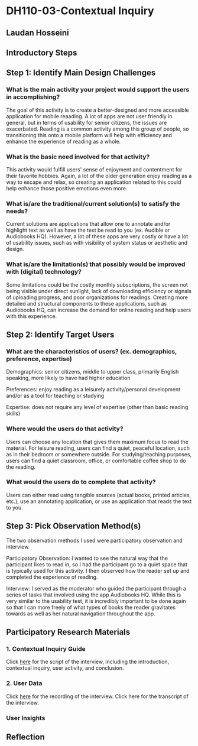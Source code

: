 # DH110-03-Contextual Inquiry 
## Laudan Hosseini
## Introductory Steps

## Step 1: Identify Main Design Challenges
### What is the main activity your project would support the users in accomplishing?
The goal of this activity is to create a better-designed and more accessible application for mobile reaading. A lot of apps are not user friendly in general, but in terms of usability for senior citizens, the issues are exacerbated. Reading is a common activity among this group of people, so transitioning this onto a mobile platform will help with efficiency and enhance the experience of reading as a whole. 

### What is the basic need involved for that activity?
This activity would fulfill users' sense of enjoyment and contentment for their favorite hobbies. Again, a lot of the older generation enjoy reading as a way to escape and relax, so creating an application related to this could help enhance those positive emotions even more. 
### What is/are the traditional/current solution(s) to satisfy the needs?
Current solutions are applications that allow one to annotate and/or highlight text as well as have the text be read to you (ex. Audible or Audiobooks HQ). However, a lot of these apps are very costly or have a lot of usability issues, such as with visibility of system status or aesthetic and design.  

### What is/are the limitation(s) that possibly would be improved with (digital) technology?
Some limitations could be the costly monthly subscriptions, the screen not being visible under direct sunlight, lack of downloading efficiency or signals of uploading progress, and poor organizations for readings. Creating more detailed and structural components to these applications, such as Audiobooks HQ, can increase the demand for online reading and help users with this experience. 

## Step 2: Identify Target Users
### What are the characteristics of users? (ex. demographics, preference, expertise)
Demographics: senior citizens, middle to upper class, primarily English speaking, more likely to have had higher education

Preferences: enjoy reading as a leisurely activity/personal development and/or as a tool for teaching or studying

Expertise: does not require any level of expertise (other than basic reading skills)

### Where would the users do that activity?
Users can choose any location that gives them maximum focus to read the material. For leisure reading, users can find a quiet, peaceful location, such as in their bedroom or somewhere outside. For studying/teaching purposes, users can find a quiet classroom, office, or comfortable coffee shop to do the reading. 

### What would the users do to complete that activity?
Users can either read using tangible sources (actual books, printed articles, etc.), use an annotating application, or use an application that reads the text to you. 

## Step 3: Pick Observation Method(s)
The two observation methods I used were participatory observation and interview. 

Participatory Observation: 
I wanted to see the natural way that the participant likes to read in, so I had the participant go to a quiet space that is typically used for this activity. I then observed how the reader set up and completed the experience of reading.

Interview: 
I served as the moderator who guided the participant through a series of tasks that involved using the app Audiobooks HQ. While this is very similar to the usability test, it is incredibly important to be done again so that I can more freely of what types of books the reader gravitates towards as well as her natural navigation throughout the app.  

## Participatory Research Materials 
### 1. Contextual Inquiry Guide 
Click [here](https://docs.google.com/document/d/1w8VFkhx5UBPxRYTCXQz2-MEyLYIgeS5QcjqepVokat4/edit?usp=sharing) for the script of the interview, including the introduction, contextual inquiry, user activity, and conclusion. 

### 2. User Data 
Click [here](https://drive.google.com/file/d/15Qiz7gbNWPLAKCe-uZIhRw9w_YJ8Uhpv/view?usp=sharing) for the recording of the interview. 
Click here for the transcript of the interview. 

### User Insights

## Reflection
